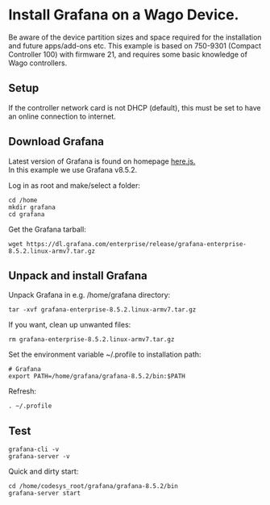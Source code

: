 # Install Grafana on a Wago Device.
Be aware of the device partition sizes and space required for the installation and future apps/add-ons etc.
This example is based on 750-9301 (Compact Controller 100) with firmware 21, and requires some basic knowledge of Wago controllers.

## Setup
If the controller network card is not DHCP (default), this must be set to have an online connection to internet.

## Download Grafana
Latest version of Grafana is found on homepage [here.js.](https://grafana.com/grafana/download?pg=get&plcmt=selfmanaged-box1-cta1&platform=arm) <br/>
In this example we use Grafana v8.5.2.

Log in as root and make/select a folder:
```
cd /home
mkdir grafana
cd grafana
```
Get the Grafana tarball:
```
wget https://dl.grafana.com/enterprise/release/grafana-enterprise-8.5.2.linux-armv7.tar.gz
```

## Unpack and install Grafana

Unpack Grafana in e.g. /home/grafana directory:
```
tar -xvf grafana-enterprise-8.5.2.linux-armv7.tar.gz
```
If you want, clean up unwanted files:
```
rm grafana-enterprise-8.5.2.linux-armv7.tar.gz
```
Set the environment variable ~/.profile to installation path:
```
# Grafana
export PATH=/home/grafana/grafana-8.5.2/bin:$PATH
```
Refresh:
```
. ~/.profile
```
## Test
```
grafana-cli -v
grafana-server -v
```
Quick and dirty start:
```
cd /home/codesys_root/grafana/grafana-8.5.2/bin
grafana-server start
```



